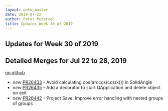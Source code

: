 ```yaml
---
layout: onto_master
date: 2019-07-22
author: Peter Peterson
title: Updates Week 30 of 2019
---
```

Updates for Week 30 of 2019
---------------------------

Detailed Merges for Jul 22 to 28, 2019
--------------------------------------
[on github](https://github.com/mantidproject/mantid/pulls?q=is%3Apr+merged%3A2019-07-23..2019-07-28)

* *new* [PR26433](https://github.com/mantidproject/mantid/pull/26433) - Avoid calculating cos(arccos(cos(x))) in SolidAngle
* *new* [PR26435](https://github.com/mantidproject/mantid/pull/26435) - Add a decorator to start QApplication and delete object on exit
* *new* [PR26442](https://github.com/mantidproject/mantid/pull/26442) - Project Save: Improve error handling with nested groups of groups
